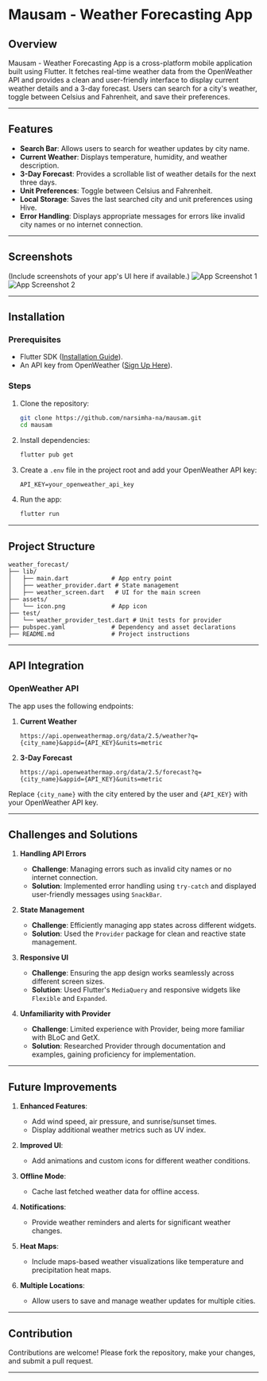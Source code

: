 # Mausam - Weather Forecasting App

## Overview
Mausam - Weather Forecasting App is a cross-platform mobile application built using Flutter. It fetches real-time weather data from the OpenWeather API and provides a clean and user-friendly interface to display current weather details and a 3-day forecast. Users can search for a city's weather, toggle between Celsius and Fahrenheit, and save their preferences.

---

## Features

- **Search Bar**: Allows users to search for weather updates by city name.
- **Current Weather**: Displays temperature, humidity, and weather description.
- **3-Day Forecast**: Provides a scrollable list of weather details for the next three days.
- **Unit Preferences**: Toggle between Celsius and Fahrenheit.
- **Local Storage**: Saves the last searched city and unit preferences using Hive.
- **Error Handling**: Displays appropriate messages for errors like invalid city names or no internet connection.

---

## Screenshots
(Include screenshots of your app's UI here if available.)
![App Screenshot 1](https://github.com/narsimha-na/mausam/blob/main/sc2.png=400x300)
![App Screenshot 2](https://github.com/narsimha-na/mausam/blob/main/sc1.png=400x300)

---

## Installation

### Prerequisites
- Flutter SDK ([Installation Guide](https://flutter.dev/docs/get-started/install)).
- An API key from OpenWeather ([Sign Up Here](https://openweathermap.org/api)).

### Steps
1. Clone the repository:
   ```bash
   git clone https://github.com/narsimha-na/mausam.git
   cd mausam
   ```
2. Install dependencies:
   ```bash
   flutter pub get
   ```
3. Create a `.env` file in the project root and add your OpenWeather API key:
   ```
   API_KEY=your_openweather_api_key
   ```
4. Run the app:
   ```bash
   flutter run
   ```

---

## Project Structure
```
weather_forecast/
├── lib/
│   ├── main.dart            # App entry point
│   ├── weather_provider.dart # State management
│   ├── weather_screen.dart   # UI for the main screen
├── assets/
│   └── icon.png             # App icon
├── test/
│   └── weather_provider_test.dart # Unit tests for provider
├── pubspec.yaml             # Dependency and asset declarations
├── README.md                # Project instructions
```

---

## API Integration

### OpenWeather API
The app uses the following endpoints:

1. **Current Weather**
   ```
   https://api.openweathermap.org/data/2.5/weather?q={city_name}&appid={API_KEY}&units=metric
   ```

2. **3-Day Forecast**
   ```
   https://api.openweathermap.org/data/2.5/forecast?q={city_name}&appid={API_KEY}&units=metric
   ```

Replace `{city_name}` with the city entered by the user and `{API_KEY}` with your OpenWeather API key.

---

## Challenges and Solutions

1. **Handling API Errors**
   - **Challenge**: Managing errors such as invalid city names or no internet connection.
   - **Solution**: Implemented error handling using `try-catch` and displayed user-friendly messages using `SnackBar`.

2. **State Management**
   - **Challenge**: Efficiently managing app states across different widgets.
   - **Solution**: Used the `Provider` package for clean and reactive state management.

3. **Responsive UI**
   - **Challenge**: Ensuring the app design works seamlessly across different screen sizes.
   - **Solution**: Used Flutter's `MediaQuery` and responsive widgets like `Flexible` and `Expanded`.

4. **Unfamiliarity with Provider**
   - **Challenge**: Limited experience with Provider, being more familiar with BLoC and GetX.
   - **Solution**: Researched Provider through documentation and examples, gaining proficiency for implementation.

---

## Future Improvements

1. **Enhanced Features**:
   - Add wind speed, air pressure, and sunrise/sunset times.
   - Display additional weather metrics such as UV index.

2. **Improved UI**:
   - Add animations and custom icons for different weather conditions.

3. **Offline Mode**:
   - Cache last fetched weather data for offline access.

4. **Notifications**:
   - Provide weather reminders and alerts for significant weather changes.

5. **Heat Maps**:
   - Include maps-based weather visualizations like temperature and precipitation heat maps.

6. **Multiple Locations**:
   - Allow users to save and manage weather updates for multiple cities.

---

## Contribution

Contributions are welcome! Please fork the repository, make your changes, and submit a pull request.

---
